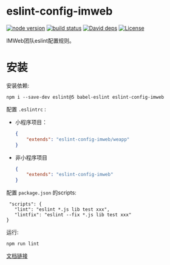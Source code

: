 # eslint-config-imweb
[![node version](https://img.shields.io/badge/node.js-%3E=_0.10-green.svg?style=flat-square)](http://nodejs.org/download/)
[![build status](https://img.shields.io/travis/imweb/eslint-config-imweb.svg?style=flat-square)](https://travis-ci.org/imweb/eslint-config-imweb)
[![David deps](https://img.shields.io/david/imweb/eslint-config-imweb.svg?style=flat-square)](https://david-dm.org/imweb/eslint-config-imweb)
[![License](https://img.shields.io/npm/l/eslint-config-imweb.svg?style=flat-square)](https://www.npmjs.com/package/eslint-config-imweb)

IMWeb团队eslint配置规则。

# 安装
安装依赖:

	npm i --save-dev eslint@5 babel-eslint eslint-config-imweb

配置 `.eslintrc` :

  - 小程序项目：

    ```json
    {
        "extends": "eslint-config-imweb/weapp"
    }
    ```

  - 非小程序项目

    ```json
    {
        "extends": "eslint-config-imweb"
    }
    ```

配置 `package.json` 的scripts:

	 "scripts": {
	   "lint": "eslint *.js lib test xxx",
	   "lintfix": "eslint --fix *.js lib test xxx"
	}

运行:

	npm run lint

[文档链接](https://imweb.github.io/eslint-config-imweb/)
